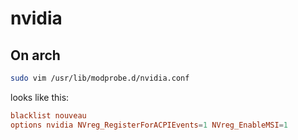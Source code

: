 # nvidia

## On arch

```sh
sudo vim /usr/lib/modprobe.d/nvidia.conf
```

looks like this:

```conf
blacklist nouveau
options nvidia NVreg_RegisterForACPIEvents=1 NVreg_EnableMSI=1
```

